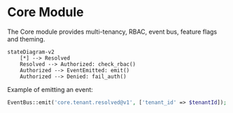 # Core Module

The Core module provides multi-tenancy, RBAC, event bus, feature flags and theming.

```mermaid
stateDiagram-v2
    [*] --> Resolved
    Resolved --> Authorized: check_rbac()
    Authorized --> EventEmitted: emit()
    Authorized --> Denied: fail_auth()
```

Example of emitting an event:

```php
EventBus::emit('core.tenant.resolved@v1', ['tenant_id' => $tenantId]);
```
